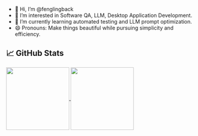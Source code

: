 - 👋 Hi, I’m @fenglingback
- 👀 I’m interested in Software QA, LLM, Desktop Application Development.
- 🌱 I’m currently learning automated testing and LLM prompt optimization.
- 😄 Pronouns: Make things beautiful while pursuing simplicity and efficiency.

## 📈 GitHub Stats

<a href="https://github.com/fenglingback">
  <img height=170em align="center" src="https://github-readme-stats.vercel.app/api?username=fenglingback&show_icons=true&theme=algolia&include_all_commits=true&count_private=true" />
  <img height=170em align="center" src="https://github-readme-stats.vercel.app/api/top-langs/?username=fenglingback&langs_count=8&theme=algolia&hide_progress=true" />
</a>

<!---
fenglingback/fenglingback is a ✨ special ✨ repository because its `README.md` (this file) appears on your GitHub profile.
You can click the Preview link to take a look at your changes.
--->
